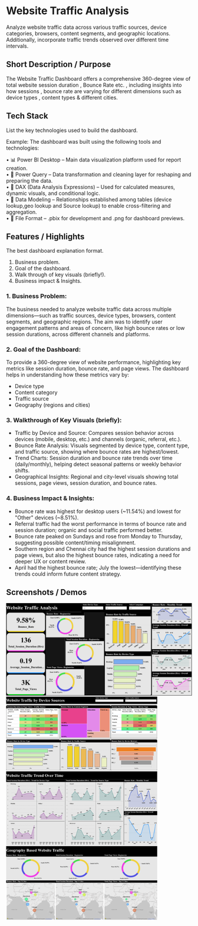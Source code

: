 # Website Traffic Analysis
Analyze website traffic data across various traffic sources, device categories, browsers, content segments, and geographic locations. Additionally, incorporate traffic trends observed over different time intervals.
## Short Description / Purpose
The Website Traffic Dashboard offers a comprehensive 360-degree view of total website session duration , Bounce Rate etc. , including insights into how sessions , bounce rate are varying for different dimensions such as device types , content types & different cities.
## Tech Stack
List the key technologies used to build the dashboard.


Example:
The dashboard was built using the following tools and technologies:<br>

•	📊 Power BI Desktop – Main data visualization platform used for report creation.<br>
•	📂 Power Query – Data transformation and cleaning layer for reshaping and preparing the data.<br>
•	🧠 DAX (Data Analysis Expressions) – Used for calculated measures, dynamic visuals, and conditional logic.<br>
•	📝 Data Modeling – Relationships established among tables (device lookup,geo lookup and Source lookup) to enable cross-filtering and aggregation.<br>
•	📁 File Format – .pbix for development and .png for dashboard previews.<br>
## Features / Highlights
The best dashboard explanation format.<br>

1.	Business problem. <br>
2.	Goal of the dashboard. <br>
3.	Walk through of key visuals (briefly!). <br>
4.	Business impact & Insights. <br>

### 1. Business Problem:
  The business needed to analyze website traffic data across multiple dimensions—such as traffic sources, device types, browsers, content segments, and geographic regions. The aim was to identify user engagement patterns and areas of concern, like high bounce rates or low session durations, across different channels and platforms.

### 2. Goal of the Dashboard:
  To provide a 360-degree view of website performance, highlighting key metrics like session duration, bounce rate, and page views. The dashboard helps in understanding how these metrics vary by:<br>

-	Device type <br>
-	Content category <br>
-	Traffic source <br>
-	Geography (regions and cities) <br>

### 3. Walkthrough of Key Visuals (briefly):
-  Traffic by Device and Source: Compares session behavior across devices (mobile, desktop, etc.) and channels (organic, referral, etc.).
-  Bounce Rate Analysis: Visuals segmented by device type, content type, and traffic source, showing where bounce rates are highest/lowest.
- Trend Charts: Session duration and bounce rate trends over time (daily/monthly), helping detect seasonal patterns or weekly behavior shifts.
- Geographical Insights: Regional and city-level visuals showing total sessions, page views, session duration, and bounce rates.

### 4. Business Impact & Insights:
-	Bounce rate was highest for desktop users (~11.54%) and lowest for "Other" devices (~8.51%).
-	Referral traffic had the worst performance in terms of bounce rate and session duration; organic and social traffic performed better.
-	Bounce rate peaked on Sundays and rose from Monday to Thursday, suggesting possible content/timing misalignment.
-	Southern region and Chennai city had the highest session durations and page views, but also the highest bounce rates, indicating a need for deeper UX or content review.
-	April had the highest bounce rate; July the lowest—identifying these trends could inform future content strategy.

## Screenshots / Demos
  ![Dashboard Preview](https://github.com/bharathi10000/Website-Traffic-Dashboard/blob/main/Snapshot%20of%20Dashboard.png)
  <img src="https://github.com/bharathi10000/Website-Traffic-Dashboard/blob/main/Website%20Traffic%20by%20Device%20Sources.png" width="410" height="200" />
  <img src="https://github.com/bharathi10000/Website-Traffic-Dashboard/blob/main/Website%20Traffic%20Trend%20over%20time.png" width="410" height="200"/>
  <img src="https://github.com/bharathi10000/Website-Traffic-Dashboard/blob/main/Geography%20based%20Website%20Traffic.png" width="410" height="200"/>



